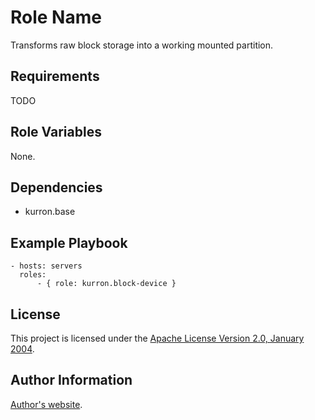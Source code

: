 Role Name
=========

Transforms raw block storage into a working mounted partition.

Requirements
------------

TODO

Role Variables
--------------

None.

Dependencies
------------

* kurron.base

Example Playbook
----------------

```
- hosts: servers
  roles:
      - { role: kurron.block-device }
```

License
-------

This project is licensed under the [Apache License Version 2.0, January 2004](http://www.apache.org/licenses/).

Author Information
------------------

[Author's website](http://jvmguy.com/).
